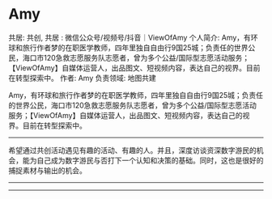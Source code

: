 # Amy

共居: 共创, 共居
: 微信公众号/视频号/抖音｜ViewOfAmy
个人简介: Amy，有环球和旅行作者梦的在职医学教师，四年里独自自由行9国25城；负责任的世界公民，海口市120急救志愿服务队志愿者，曾为多个公益/国际型志愿活动服务；【ViewOfAmy】自媒体运营人，出品图文、短视频内容，表达自己的视界。目前在转型探索中。
作者: Amy
负责领域: 地图共建

Amy，有环球和旅行作者梦的在职医学教师，四年里独自自由行9国25城；负责任的世界公民，海口市120急救志愿服务队志愿者，曾为多个公益/国际型志愿活动服务；【ViewOfAmy】自媒体运营人，出品图文、短视频内容，表达自己的视界。目前在转型探索中。

---

希望通过共创活动遇见有趣的活动、有趣的人。并且，深度访谈资深数字游民的机会，能为自己成为数字游民与否打下一个认知和决策的基础。同时，这也是很好的捕捉素材与输出的机会。

---

---